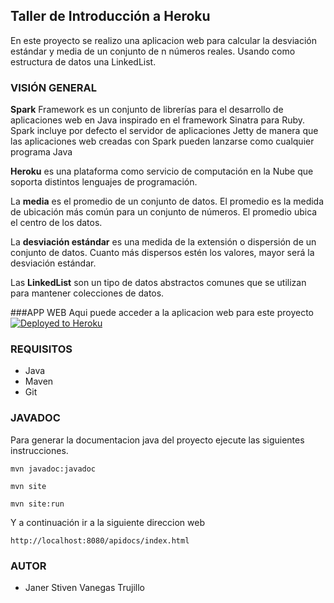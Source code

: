 ## Taller de Introducción a Heroku

En este proyecto se realizo una aplicacion web para calcular la desviación estándar y media de un conjunto de n números reales. Usando como estructura de datos una LinkedList.

### VISIÓN GENERAL
**Spark** Framework es un conjunto de librerías para el desarrollo de aplicaciones web en Java inspirado en el framework Sinatra para Ruby. Spark incluye por defecto el servidor de aplicaciones Jetty de manera que las aplicaciones web creadas con Spark pueden lanzarse como cualquier programa Java

**Heroku** es una plataforma como servicio de computación en la Nube que soporta distintos lenguajes de programación.

La **media** es el promedio de un conjunto de datos. El promedio es la medida de ubicación más común para un conjunto de números. El promedio ubica el centro de los datos.

La **desviación estándar** es una medida de la extensión o dispersión de un conjunto de datos. Cuanto más dispersos estén los valores, mayor será la desviación estándar.

Las **LinkedList** son un tipo de datos abstractos comunes que se utilizan para mantener colecciones de datos.

###APP WEB
Aqui puede acceder a la aplicacion web para este proyecto
[![Deployed to Heroku](https://www.herokucdn.com/deploy/button.png)](https://enigmatic-waters-77275.herokuapp.com/index)

### REQUISITOS
* Java
* Maven
* Git

### JAVADOC

Para generar la documentacion java del proyecto ejecute las siguientes instrucciones.

`mvn javadoc:javadoc`

`mvn site`

`mvn site:run`

Y a continuación ir a la siguiente direccion web

`http://localhost:8080/apidocs/index.html`

### AUTOR
* Janer Stiven Vanegas Trujillo